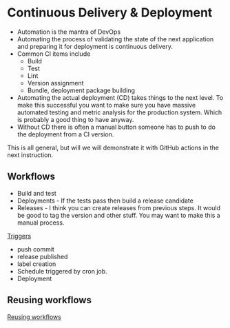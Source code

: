 # Continuous Delivery & Deployment

- Automation is the mantra of DevOps
- Automating the process of validating the state of the next application and preparing it for deployment is continuous delivery.
- Common CI items include
  - Build
  - Test
  - Lint
  - Version assignment
  - Bundle, deployment package building
- Automating the actual deployment (CD) takes things to the next level. To make this successful you want to make sure you have massive automated testing and metric analysis for the production system. Which is probably a good thing to have anyway.
- Without CD there is often a manual button someone has to push to do the deployment from a CI version.

This is all general, but will we will demonstrate it with GitHub actions in the next instruction.

## Workflows

- Build and test
- Deployments - If the tests pass then build a release candidate
- Releases - I think you can create releases from previous steps. It would be good to tag the version and other stuff. You may want to make this a manual process.

[Triggers](https://docs.github.com/en/actions/using-workflows/events-that-trigger-workflows)

- push commit
- release published
- label creation
- Schedule triggered by cron job.
- Deployment

## Reusing workflows

[Reusing workflows](https://docs.github.com/en/actions/using-workflows/reusing-workflows)
